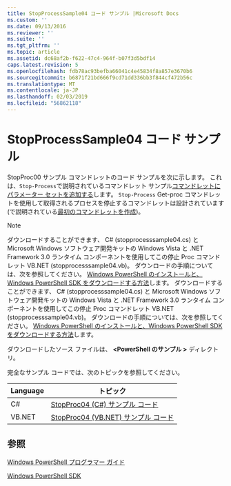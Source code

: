 ```yaml
---
title: StopProcessSample04 コード サンプル |Microsoft Docs
ms.custom: ''
ms.date: 09/13/2016
ms.reviewer: ''
ms.suite: ''
ms.tgt_pltfrm: ''
ms.topic: article
ms.assetid: dc68af2b-f622-47c4-964f-b07f3d5bdf14
caps.latest.revision: 5
ms.openlocfilehash: fdb78ac93befba66041c4e45834f8a857e3670b6
ms.sourcegitcommit: b6871f21bd666f9cd71dd336bb3f844cf472b56c
ms.translationtype: MT
ms.contentlocale: ja-JP
ms.lasthandoff: 02/03/2019
ms.locfileid: "56862118"
---
```

# <a name="stopprocesssample04-code-samples"></a>StopProcessSample04 コード サンプル

StopProc00 サンプル コマンドレットのコード サンプルを次に示します。 これは、`Stop-Process`で説明されているコマンドレット サンプル[コマンドレットにパラメーター セットを追加する](../cmdlet/adding-parameter-sets-to-a-cmdlet.md)します。 `Stop-Process` Get-proc コマンドレットを使用して取得されるプロセスを停止するコマンドレットは設計されています (で説明されている[最初のコマンドレットを作成](../cmdlet/creating-a-cmdlet-without-parameters.md))。

> [!NOTE]
> ダウンロードすることができます、 C# (stopprocesssample04.cs) と Microsoft Windows ソフトウェア開発キットの Windows Vista と .NET Framework 3.0 ランタイム コンポーネントを使用してこの停止 Proc コマンドレット VB.NET (stopprocesssample04.vb)。 ダウンロードの手順については、次を参照してください。 [Windows PowerShell のインストールと、Windows PowerShell SDK をダウンロードする方法](/powershell/developer/installing-the-windows-powershell-sdk)します。
> ダウンロードすることができます、 C# (stopprocesssample04.cs) と Microsoft Windows ソフトウェア開発キットの Windows Vista と .NET Framework 3.0 ランタイム コンポーネントを使用してこの停止 Proc コマンドレット VB.NET (stopprocesssample04.vb)。 ダウンロードの手順については、次を参照してください。 [Windows PowerShell のインストールと、Windows PowerShell SDK をダウンロードする方法](/powershell/developer/installing-the-windows-powershell-sdk)します。
>
> ダウンロードしたソース ファイルは、  **\<PowerShell のサンプル >** ディレクトリ。

完全なサンプル コードでは、次のトピックを参照してください。

|Language|トピック|
|--------------|-----------|
|C#|[StopProc04 (C#) サンプル コード](./stopprocesssample04-csharp-sample-code.md)|
|VB.NET|[StopProc04 (VB.NET) サンプル コード](./stopprocesssample04-vb-net-sample-code.md)|

## <a name="see-also"></a>参照

[Windows PowerShell プログラマー ガイド](./windows-powershell-programmer-s-guide.md)

[Windows PowerShell SDK](../windows-powershell-reference.md)